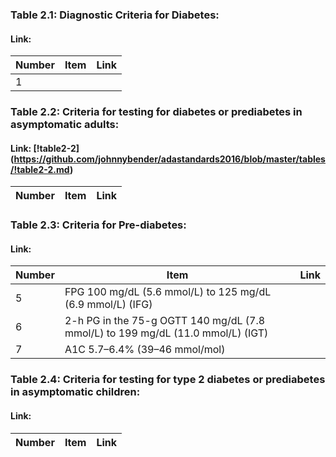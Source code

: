 
### Table 2.1: Diagnostic Criteria for Diabetes:
#### Link: 

Number | Item | Link
------ | ---- | ----
1	|

### Table 2.2: Criteria for testing for diabetes or prediabetes in asymptomatic adults:
#### Link: [!table2-2] (https://github.com/johnnybender/adastandards2016/blob/master/tables/!table2-2.md)

Number | Item | Link
------ | ---- | ----


### Table 2.3: Criteria for Pre-diabetes:
#### Link:

Number | Item | Link
------ | ---- | ----
5 |	FPG 100 mg/dL (5.6 mmol/L) to 125 mg/dL (6.9 mmol/L) (IFG)
6	| 2-h PG in the 75-g OGTT 140 mg/dL (7.8 mmol/L) to 199 mg/dL (11.0 mmol/L) (IGT)
7	| A1C 5.7–6.4% (39–46 mmol/mol)

### Table 2.4: Criteria for testing for type 2 diabetes or prediabetes in asymptomatic children:
#### Link:

Number | Item | Link
------ | ---- | ----

